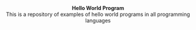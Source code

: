 <div align="center">
<b>Hello World Program</b> <br>
This is a repository of examples of hello world programs in all programming languages

</div>
